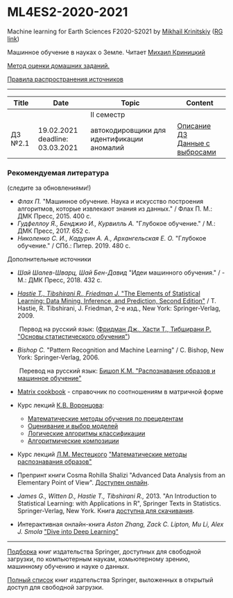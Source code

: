 # ML4ES2-2020-2021
Machine learning for Earth Sciences F2020-S2021 by [Mikhail Krinitskiy](https://sail.ocean.ru/viewuser.php?user=krinitsky) ([RG link](https://www.researchgate.net/profile/Mikhail_Krinitskiy))

Машинное обучение в науках о Земле. Читает [Михаил Криницкий](https://sail.ocean.ru/viewuser.php?user=krinitsky)<br />

[Метод оценки домашних заданий.](./homeworks_policy.md)<br />

[Правила распространения источников](./resources_policy.md)<br />


-------

| Title | Date | Topic | Content |
| ----- | ---- | ----- | ------- |
|       |      | II семестр |    |
| ДЗ №2.1 | 19.02.2021<br />deadline: 03.03.2021 | автокодировщики для идентификации аномалий | [Описание ДЗ](https://github.com/MKrinitskiy/ML4ES2-F2020-S2021/tree/master/HW2.1)<br />[Данные с выбросами](https://www.dropbox.com/s/r7mgjn83y9ygpzq/mnist_corrupted.npz?dl=0) |


### Рекомендуемая литература

(следите за обновлениями!)

- *Флах П.* "Машинное обучение. Наука и искусство построения алгоритмов, которые извлекают знания из данных." / Флах П. М.: ДМК Пресс, 2015. 400 c.
- *Гудфеллоу Я., Бенджио И., Курвилль А.* "Глубокое обучение." / М.: ДМК Пресс, 2017. 652 c.
- *Николенко С. И., Кадурин А. А., Архангельская Е. О.* "Глубокое обучение." / СПб.: Питер. 2019. 480 с.

Дополнительные источники

- *Шай Шалев-Шварц, Шай Бен-Давид* "Идеи машинного обучения." / - М.: ДМК Пресс, 2018. 432 c.

- [*Hastie T., Tibshirani R., Friedman J.* "The Elements of Statistical Learning: Data Mining, Inference, and Prediction, Second Edition"](https://web.stanford.edu/~hastie/Papers/ESLII.pdf) / T. Hastie, R. Tibshirani, J. Friedman, 2-е изд., New York: Springer-Verlag, 2009.

  ​	Первод на русский язык: ([Фридман Дж., Хасти Т., Тибширани Р. "Основы статистического обучения"](http://www.combook.ru/product/11965387/))

- *Bishop C.* "Pattern Recognition and Machine Learning" / C. Bishop, New York: Springer-Verlag, 2006.

  ​	Перевод на русский язык: [Бишоп К.М. "Распознавание образов и машинное обучение"](http://www.combook.ru/product/11965388/)

- [Matrix cookbook](https://www.math.uwaterloo.ca/~hwolkowi/matrixcookbook.pdf) - справочник по соотношениям в матричной форме

- Курс лекций [К.В. Воронцова](http://www.machinelearning.ru/wiki/index.php?title=%D0%A3%D1%87%D0%B0%D1%81%D1%82%D0%BD%D0%B8%D0%BA:%D0%9A%D0%BE%D0%BD%D1%81%D1%82%D0%B0%D0%BD%D1%82%D0%B8%D0%BD_%D0%92%D0%BE%D1%80%D0%BE%D0%BD%D1%86%D0%BE%D0%B2):
  - [Математические методы обучения по прецедентам](http://www.machinelearning.ru/wiki/images/6/6d/Voron-ML-1.pdf)
  - [Оценивание и выбор моделей](http://www.machinelearning.ru/wiki/images/2/2d/Voron-ML-Modeling.pdf)
  - [Логические алгоритмы классификации](http://www.machinelearning.ru/wiki/images/3/3e/Voron-ML-Logic.pdf)
  - [Алгоритмические композиции](http://www.machinelearning.ru/wiki/images/0/0d/Voron-ML-Compositions.pdf)
  
- Курс лекций [Л.М. Местецкого](http://www.machinelearning.ru/wiki/index.php?title=%D0%A3%D1%87%D0%B0%D1%81%D1%82%D0%BD%D0%B8%D0%BA:Mest) ["Математические методы распознавания образов"](http://www.ccas.ru/frc/papers/mestetskii04course.pdf)

- Препринт книги Cosma Rohilla Shalizi "Advanced Data Analysis from an Elementary Point of View". [Доступен онлайн](https://www.stat.cmu.edu/~cshalizi/ADAfaEPoV/).

- *James G., Witten D., Hastie T., Tibshirani R.,* 2013. "An Introduction to Statistical Learning: with Applications in R", Springer Texts in Statistics. Springer-Verlag, New York. Книга [доступна для скачивания](http://faculty.marshall.usc.edu/gareth-james/ISL/ISLR%20Seventh%20Printing.pdf).

- Интерактивная онлайн-книга *Aston Zhang, Zack C. Lipton, Mu Li, Alex J. Smola* ["Dive into Deep Learning"](http://d2l.ai/)

-------

[Подборка](https://towardsdatascience.com/springer-has-released-65-machine-learning-and-data-books-for-free-961f8181f189) книг издательства Springer, доступных для свободной загрузки, по компьютерным наукам, комьютерному зрению, машинному обучению и науке о данных.

[Полный список](https://link.springer.com/search/page/3?facet-content-type="Book"&package=openaccess) книг издательства Springer, выложенных в открытый доступ для свободной загрузки.
